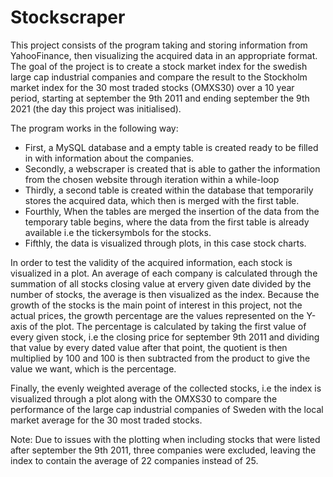 # Stockscraper
This project consists of the program taking and storing information from YahooFinance, then visualizing the acquired data in an appropriate format.
The goal of the project is to create a stock market index for the swedish large cap industrial companies and compare the result to the Stockholm market index for the 30 most traded stocks (OMXS30) over a 10 year period, starting at september the 9th 2011 and ending september the 9th 2021 (the day this project was initialised).

The program works in the following way:
- First, a MySQL database and a empty table is created ready to be filled in with information about the companies.
- Secondly, a webscraper is created that is able to gather the information from the chosen website through iteration within a while-loop
- Thirdly, a second table is created within the database that temporarily stores the acquired data, which then is merged with the first table.
- Fourthly, When the tables are merged the insertion of the data from the temporary table begins, where the data from the first table is already available i.e the tickersymbols for the stocks.
- Fifthly, the data is visualized through plots, in this case stock charts.

In order to test the validity of the acquired information, each stock is visualized in a plot. An average of each company is calculated through the summation of all stocks closing value at ervery given date divided by the number of stocks, the average is then visualized as the index. Because the growth of the stocks is the main point of interest in this project, not the actual prices, the growth percentage are the values represented on the Y-axis of the plot. The percentage is calculated by taking the first value of every given stock, i.e the closing price for september 9th 2011 and dividing that value by every dated value after that point, the quotient is then multiplied by 100 and 100 is then subtracted from the product to give the value we want, which is the percentage.

Finally, the evenly weighted average of the collected stocks, i.e the index is visualized through a plot along with the OMXS30 to compare the performance of the large cap industrial companies of Sweden with the local market average for the 30 most traded stocks.

Note: Due to issues with the plotting when including stocks that were listed after september the 9th 2011, three companies were excluded, leaving the index to contain the average of 22 companies instead of 25.
